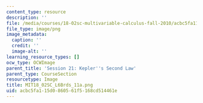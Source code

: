 ```yaml
---
content_type: resource
description: ''
file: /media/courses/18-02sc-multivariable-calculus-fall-2010/acbc5fa115d0860561f5168cd514461e_MIT18_02SC_L6Brds_11a.png
file_type: image/png
image_metadata:
  caption: ''
  credit: ''
  image-alt: ''
learning_resource_types: []
ocw_type: OCWImage
parent_title: 'Session 21: Kepler''s Second Law'
parent_type: CourseSection
resourcetype: Image
title: MIT18_02SC_L6Brds_11a.png
uid: acbc5fa1-15d0-8605-61f5-168cd514461e
---
```

